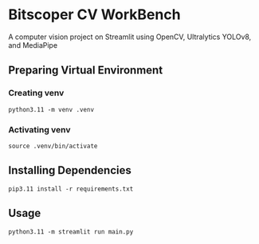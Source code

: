 # Bitscoper CV WorkBench
A computer vision project on Streamlit using OpenCV, Ultralytics YOLOv8, and MediaPipe

## Preparing Virtual Environment
### Creating venv
`python3.11 -m venv .venv`

### Activating venv
`source .venv/bin/activate`

## Installing Dependencies
`pip3.11 install -r requirements.txt`

## Usage
`python3.11 -m streamlit run main.py`